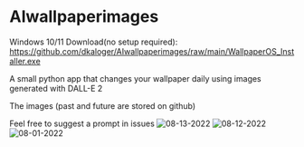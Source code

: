 # AIwallpaperimages
Windows 10/11 
Download(no setup required): https://github.com/dkaloger/AIwallpaperimages/raw/main/WallpaperOS_Installer.exe

A small python app that changes your wallpaper daily using images generated with DALL-E 2

The images (past and future are stored on github)

Feel free to suggest a prompt in issues
![08-13-2022](https://user-images.githubusercontent.com/52400814/181636001-dfe8e0fe-2134-4bd4-b63c-20efd9175e28.png)
![08-12-2022](https://user-images.githubusercontent.com/52400814/181636020-b673228b-8dc8-4006-9545-ee64455e9b84.png)
![08-01-2022](https://user-images.githubusercontent.com/52400814/181636034-4960e6cd-16e9-4a4b-b34b-5a7a9f35fb5c.png)
